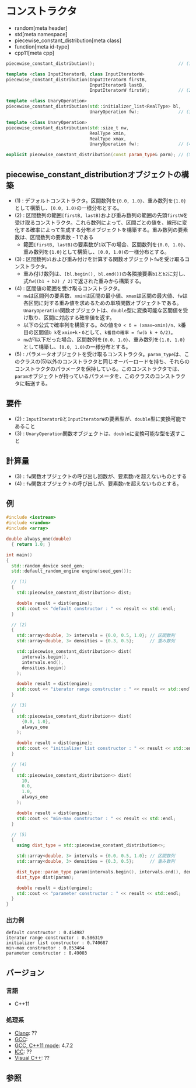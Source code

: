 # コンストラクタ
* random[meta header]
* std[meta namespace]
* piecewise_constant_distribution[meta class]
* function[meta id-type]
* cpp11[meta cpp]

```cpp
piecewise_constant_distribution();                                // (1)

template <class InputIteratorB, class InputIteratorW>
piecewise_constant_distribution(InputIteratorB firstB,
                                InputIteratorB lastB,
                                InputIteratorW firstW);           // (2)

template <class UnaryOperation>
piecewise_constant_distribution(std::initializer_list<RealType> bl,
                                UnaryOperation fw);               // (3)

template <class UnaryOperation>
piecewise_constant_distribution(std::size_t nw,
                                RealType xmin,
                                RealType xmax,
                                UnaryOperation fw);               // (4)

explicit piecewise_constant_distribution(const param_type& parm); // (5)
```

## piecewise_constant_distributionオブジェクトの構築
- (1) : デフォルトコンストラクタ。区間数列を`{0.0, 1.0}`、重み数列を`{1.0}`として構築し、`[0.0, 1.0)`の一様分布とする。
- (2) : 区間数列の範囲`[firstB, lastB)`および重み数列の範囲の先頭`firstW`を受け取るコンストラクタ。これら数列によって、区間ごとの値を、線形に変化する確率によって生成する分布オブジェクトを構築する。重み数列の要素数は、区間数列の要素数 - 1である
    - 範囲`[firstB, lastB)`の要素数が`1`以下の場合、区間数列を`{0.0, 1.0}`、重み数列を`{1.0}`として構築し、`[0.0, 1.0)`の一様分布とする。
- (3) : 区間数列`bl`および重み付けを計算する関数オブジェクト`fw`を受け取るコンストラクタ。
    - 重み付け数列は、`[bl.begin(), bl.end())`の各隣接要素`b1`と`b2`に対し、式`fw((b1 + b2) / 2)`で返された重みから構築する。
- (4) : 区間値の範囲を受け取るコンストラクタ。
    - `nw`は区間列の要素数、`xmin`は区間の最小値、`xmax`は区間の最大値、`fw`は各区間に対する重み値を求めるための単項関数オブジェクトである。`UnaryOperation`関数オブジェクトは、`double`型に変換可能な区間値を受け取り、区間に対応する確率値を返す。
    - 以下の公式で確率列を構築する。δの値を`0 < δ = (xmax−xmin)/n`、`k`番目の区間値`b k`を`xmin+k・δ`として、`k番目の確率 = fw(b k + δ/2)`。
    - `nw`が1以下だった場合、区間数列を`{0.0, 1.0}`、重み数列を`{1.0, 1.0}`として構築し、`[0.0, 1.0)`の一様分布とする。
- (5) : パラメータオブジェクトを受け取るコンストラクタ。`param_type`は、このクラスの(5)以外のコンストラクタと同じオーバーロードを持ち、それらのコンストラクタのパラメータを保持している。このコンストラクタでは、`param`オブジェクトが持っているパラメータを、このクラスのコンストラクタに転送する。


## 要件
- (2) : `InputIteratorB`と`InputIteratorW`の要素型が、`double`型に変換可能であること
- (3) : `UnaryOperation`関数オブジェクトは、`double`に変換可能な型を返すこと


## 計算量
- (3) : `fw`関数オブジェクトの呼び出し回数が、要素数`n`を超えないものとする
- (4) : `fw`関数オブジェクトの呼び出しが、要素数`n`を超えないものとする。


## 例
```cpp example
#include <iostream>
#include <random>
#include <array>

double always_one(double)
  { return 1.0; }

int main()
{
  std::random_device seed_gen;
  std::default_random_engine engine(seed_gen());

  // (1)
  {
    std::piecewise_constant_distribution<> dist;

    double result = dist(engine);
    std::cout << "default constructor : " << result << std::endl;
  }

  // (2)
  {
    std::array<double, 3> intervals = {0.0, 0.5, 1.0}; // 区間数列
    std::array<double, 3> densities = {0.3, 0.5};      // 重み数列

    std::piecewise_constant_distribution<> dist(
      intervals.begin(),
      intervals.end(),
      densities.begin()
    );

    double result = dist(engine);
    std::cout << "iterator range constructor : " << result << std::endl;
  }

  // (3)
  {
    std::piecewise_constant_distribution<> dist(
      {0.0, 1.0},
      always_one
    );

    double result = dist(engine);
    std::cout << "initializer list constructor : " << result << std::endl;
  }

  // (4)
  {
    std::piecewise_constant_distribution<> dist(
      10,
      0.0,
      1.0,
      always_one
    );

    double result = dist(engine);
    std::cout << "min-max constructor : " << result << std::endl;
  }

  // (5)
  {
    using dist_type = std::piecewise_constant_distribution<>;

    std::array<double, 3> intervals = {0.0, 0.5, 1.0}; // 区間数列
    std::array<double, 3> densities = {0.3, 0.5};      // 重み数列

    dist_type::param_type param(intervals.begin(), intervals.end(), densities.begin());
    dist_type dist(param);

    double result = dist(engine);
    std::cout << "parameter constructor : " << result << std::endl;
  }
}
```

### 出力例
```
default constructor : 0.454987
iterator range constructor : 0.586319
initializer list constructor : 0.740687
min-max constructor : 0.853464
parameter constructor : 0.49003
```

## バージョン
### 言語
- C++11

### 処理系
- [Clang](/implementation.md#clang): ??
- [GCC](/implementation.md#gcc): 
- [GCC, C++11 mode](/implementation.md#gcc): 4.7.2
- [ICC](/implementation.md#icc): ??
- [Visual C++](/implementation.md#visual_cpp): ??


## 参照



